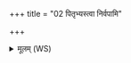 +++
title = "02 पितृभ्यस्त्वा निर्वपामि"

+++
<details><summary>मूलम् (WS)</summary>

पितृभ्यस्त्वा निर्वपामि शतधारमपक्षुधम्।  
स पक्तारं वह सुकृतां यत्र लोको यत्र ऋषयः प्रथमजाः पुराणाः॥ २ ॥ । ।  
ऋषिभ्यस्त्वा निर्वपामि शतधारमपक्षुधम् ।.  
स पक्तारं वह सुकृतां यत्र लोको यत्र ऋषयः प्रथमजाः पुराणाः । । ३ : ;  
आर्षेभ्यस्त्वा निर्वपामि शतधारमपक्षुधम् ।  
स पक्तारं वह सुकृतां यत्र लोको यत्र ऋषयः प्रथमजाः पुराणाः ||४||  
अङ्गिरोभ्यस्त्वा निर्वपामि शतधारमपक्षुधम् । अङ्गी  
स पक्तारं वह सुकृतां यत्र लोको यत्र ऋषयः प्रथमजाः पुराणाः ॥ ५  
आङ्गिरसेभ्यस्त्वा निर्वपामि शतधारमपक्षुधम् । आङ्गी  
स पक्तारं वह सुकृतां यत्र लोको यत्र ऋषयः प्रथमजाः पुराणाः ॥ ६ ॥
</details>